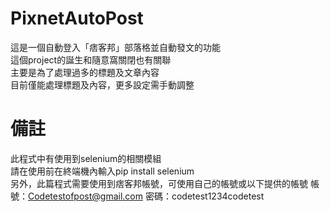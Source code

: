 # PixnetAutoPost
這是一個自動登入「痞客邦」部落格並自動發文的功能  
這個project的誕生和隨意窩關閉也有關聯  
主要是為了處理過多的標題及文章內容  
目前僅能處理標題及內容，更多設定需手動調整

# 備註
此程式中有使用到selenium的相關模組  
請在使用前在終端機內輸入pip install selenium  
另外，此篇程式需要使用到痞客邦帳號，可使用自己的帳號或以下提供的帳號
帳號：Codetestofpost@gmail.com
密碼：codetest1234codetest
